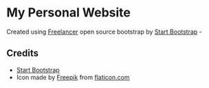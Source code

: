 # My Personal Website

Created using [Freelancer](http://startbootstrap.com/template-overviews/freelancer/) open source bootstrap by [Start Bootstrap](http://startbootstrap.com/) - 

## Credits

- [Start Bootstrap](http://startbootstrap.com/)
- Icon made by [Freepik](http://www.freepik.com/) from [flaticon.com](http://www.flaticon.com)
